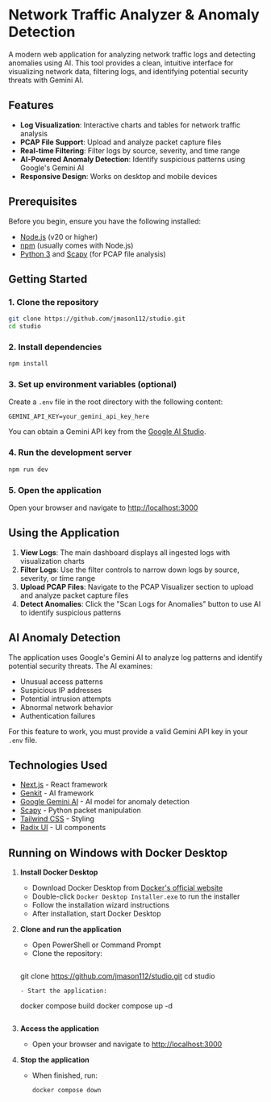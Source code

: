 # Network Traffic Analyzer & Anomaly Detection

A modern web application for analyzing network traffic logs and detecting anomalies using AI. This tool provides a clean, intuitive interface for visualizing network data, filtering logs, and identifying potential security threats with Gemini AI.

## Features

- **Log Visualization**: Interactive charts and tables for network traffic analysis
- **PCAP File Support**: Upload and analyze packet capture files
- **Real-time Filtering**: Filter logs by source, severity, and time range
- **AI-Powered Anomaly Detection**: Identify suspicious patterns using Google's Gemini AI
- **Responsive Design**: Works on desktop and mobile devices

## Prerequisites

Before you begin, ensure you have the following installed:
- [Node.js](https://nodejs.org/) (v20 or higher)
- [npm](https://www.npmjs.com/) (usually comes with Node.js)
- [Python 3](https://www.python.org/) and [Scapy](https://scapy.net/) (for PCAP file analysis)

## Getting Started

### 1. Clone the repository

```bash
git clone https://github.com/jmason112/studio.git
cd studio
```

### 2. Install dependencies

```bash
npm install
```

### 3. Set up environment variables (optional)

Create a `.env` file in the root directory with the following content:

```
GEMINI_API_KEY=your_gemini_api_key_here
```

You can obtain a Gemini API key from the [Google AI Studio](https://makersuite.google.com/app/apikey).

### 4. Run the development server

```bash
npm run dev
```

### 5. Open the application

Open your browser and navigate to [http://localhost:3000](http://localhost:3000)

## Using the Application

1. **View Logs**: The main dashboard displays all ingested logs with visualization charts
2. **Filter Logs**: Use the filter controls to narrow down logs by source, severity, or time range
3. **Upload PCAP Files**: Navigate to the PCAP Visualizer section to upload and analyze packet capture files
4. **Detect Anomalies**: Click the "Scan Logs for Anomalies" button to use AI to identify suspicious patterns

## AI Anomaly Detection

The application uses Google's Gemini AI to analyze log patterns and identify potential security threats. The AI examines:

- Unusual access patterns
- Suspicious IP addresses
- Potential intrusion attempts
- Abnormal network behavior
- Authentication failures

For this feature to work, you must provide a valid Gemini API key in your `.env` file.

## Technologies Used

- [Next.js](https://nextjs.org/) - React framework
- [Genkit](https://firebase.google.com/docs/genkit) - AI framework
- [Google Gemini AI](https://ai.google.dev/) - AI model for anomaly detection
- [Scapy](https://scapy.net/) - Python packet manipulation
- [Tailwind CSS](https://tailwindcss.com/) - Styling
- [Radix UI](https://www.radix-ui.com/) - UI components

## Running on Windows with Docker Desktop

1. **Install Docker Desktop**
   - Download Docker Desktop from [Docker's official website](https://www.docker.com/products/docker-desktop/)
   - Double-click `Docker Desktop Installer.exe` to run the installer
   - Follow the installation wizard instructions
   - After installation, start Docker Desktop

2. **Clone and run the application**
   - Open PowerShell or Command Prompt
   - Clone the repository:
     ```
    git clone https://github.com/jmason112/studio.git
    cd studio
     ```
   - Start the application:
     ```
     docker compose build
     docker compose up -d
     ```

3. **Access the application**
   - Open your browser and navigate to [http://localhost:3000](http://localhost:3000)

4. **Stop the application**
   - When finished, run:
     ```
     docker compose down
     ```
